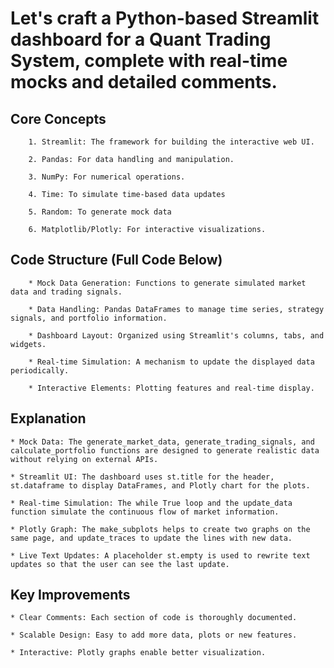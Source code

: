 # Let's craft a Python-based Streamlit dashboard for a Quant Trading System, complete with real-time mocks and detailed comments.

## Core Concepts

        1. Streamlit: The framework for building the interactive web UI.

        2. Pandas: For data handling and manipulation.

        3. NumPy: For numerical operations.

        4. Time: To simulate time-based data updates

        5. Random: To generate mock data

        6. Matplotlib/Plotly: For interactive visualizations.

## Code Structure (Full Code Below)

        * Mock Data Generation: Functions to generate simulated market data and trading signals.

        * Data Handling: Pandas DataFrames to manage time series, strategy signals, and portfolio information.

        * Dashboard Layout: Organized using Streamlit's columns, tabs, and widgets.

        * Real-time Simulation: A mechanism to update the displayed data periodically.

        * Interactive Elements: Plotting features and real-time display.

## Explanation

    * Mock Data: The generate_market_data, generate_trading_signals, and calculate_portfolio functions are designed to generate realistic data without relying on external APIs.

    * Streamlit UI: The dashboard uses st.title for the header, st.dataframe to display DataFrames, and Plotly chart for the plots.

    * Real-time Simulation: The while True loop and the update_data function simulate the continuous flow of market information.

    * Plotly Graph: The make_subplots helps to create two graphs on the same page, and update_traces to update the lines with new data.

    * Live Text Updates: A placeholder st.empty is used to rewrite text updates so that the user can see the last update.

## Key Improvements

    * Clear Comments: Each section of code is thoroughly documented.

    * Scalable Design: Easy to add more data, plots or new features.

    * Interactive: Plotly graphs enable better visualization.